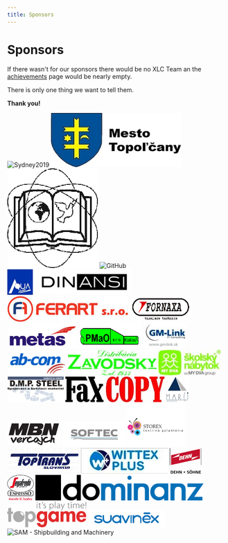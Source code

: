 ```yaml
---
title: Sponsors
---
```


# Sponsors

If there wasn't for our sponsors there would be no XLC Team an the
[achievements](/achievements) page would be nearly empty.

There is only one thing we want to tell them.

**Thank you!**

<div id="sponsors_top">
    <img src="/img/sponsors/Sydney_2019-sponsors.png" alt="Sydney2019">
    <img src="/img/sponsors/topolcany.jpg" alt="Mesto Topoľčany">
    <img src="/img/sponsors/tribecska.png" alt="Základná škola Tribečská">
    <img src="/img/sponsors/github-octocat.png" style="width: 200px;" alt="GitHub">
</div>

<div id="sponsors_scroller">
    <img src="/img/sponsors/aquaclean.png" alt="Aquaclean">
    <img src="/img/sponsors/dinansi.jpg" alt="Dinansi">
    <img src="/img/sponsors/ferart.jpg" alt="Ferart">
    <img src="/img/sponsors/fornaxa.png" alt="Fornaxa">
    <img src="/img/sponsors/metas.jpg" alt="Metas">
    <img src="/img/sponsors/pmao.png" alt="Pmao">
    <img src="/img/sponsors/gmlink.jpg" alt="GM-Link">
    <img src="/img/sponsors/abcom.jpeg" alt="ab-com shop">
    <img src="/img/sponsors/zavodsky.jpg" alt="Distribúcia Závodský">
    <img src="/img/sponsors/mydva.jpg" alt="My Dva Group">
    <img src="/img/sponsors/dmpsteel.JPG" alt="D.M.P. STEEL">
    <img src="/img/sponsors/faxcopy.jpg" alt="FaxCOPY">
    <img src="/img/sponsors/marci.jpg" alt="Marci">
    <img src="/img/sponsors/mbnvercajch.jpg" alt="MBN vercajch">
    <img src="/img/sponsors/softec.png" alt="SOFTEC">
    <img src="/img/sponsors/storex.png" alt="STOREX">
    <img src="/img/sponsors/toptrans.png" alt="TopTrans">
    <img src="/img/sponsors/wittexplus.JPG" alt="WITTEX PLUS">
    <img src="/img/sponsors/dehnsohne.png" alt="DEHN + SOHNE">
    <img src="/img/sponsors/segafredo.png" alt="Segafredo Topoľčany">
    <img src="/img/sponsors/dominanz.png" alt="Dominanz">
    <img src="/img/sponsors/topgame.png" alt="TopGame">
    <img src="/img/sponsors/suavinex.png" alt="suavinex">
    <img src="/img/sponsors/sam_small.png" alt="SAM - Shipbuilding and Machinery">
</div>

<script src="/js/libs/imageScroller.js"></script>
<script>
    $(document).ready(function(){
        $("#sponsors_scroller").imageScroller( {
       	    direction:'left',
       	    speed:'5000'
        });
    });
</script>
